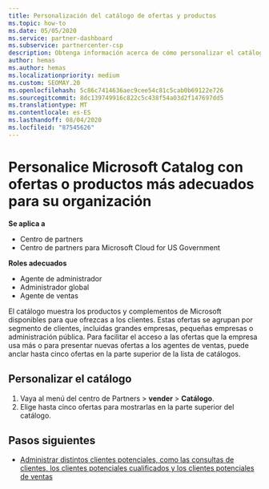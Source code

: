 ```yaml
---
title: Personalización del catálogo de ofertas y productos
ms.topic: how-to
ms.date: 05/05/2020
ms.service: partner-dashboard
ms.subservice: partnercenter-csp
description: Obtenga información acerca de cómo personalizar el catálogo de Microsoft para facilitar el acceso a las ofertas de asociados o a los productos que usa la organización.
author: hemas
ms.author: hemas
ms.localizationpriority: medium
ms.custom: SEOMAY.20
ms.openlocfilehash: 5c86c7414636aec9cee54c81c5cab0b69122e726
ms.sourcegitcommit: 8dc139749916c822c5c438f54a03d2f147697dd5
ms.translationtype: MT
ms.contentlocale: es-ES
ms.lasthandoff: 08/04/2020
ms.locfileid: "87545626"
---
```

# <a name="customize-the-microsoft-catalog-with-offers-or-products-most-suited-to-your-organization"></a>Personalice Microsoft Catalog con ofertas o productos más adecuados para su organización

**Se aplica a**

- Centro de partners
- Centro de partners para Microsoft Cloud for US Government

**Roles adecuados**

- Agente de administrador
- Administrador global
- Agente de ventas

El catálogo muestra los productos y complementos de Microsoft disponibles para que ofrezcas a los clientes. Estas ofertas se agrupan por segmento de clientes, incluidas grandes empresas, pequeñas empresas o administración pública. Para facilitar el acceso a las ofertas que la empresa usa más o para presentar nuevas ofertas a los agentes de ventas, puede anclar hasta cinco ofertas en la parte superior de la lista de catálogos.

## <a name="customize-the-catalog"></a>Personalizar el catálogo

1. Vaya al menú del centro de Partners &gt; **vender** &gt; **Catálogo**.
2. Elige hasta cinco ofertas para mostrarlas en la parte superior del catálogo.
 
## <a name="next-steps"></a>Pasos siguientes

- [Administrar distintos clientes potenciales, como las consultas de clientes, los clientes potenciales cualificados y los clientes potenciales de ventas](manage-leads.md) 
